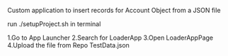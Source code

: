 Custom application to insert records for  Account Object from a JSON file

run ./setupProject.sh in terminal

1.Go to App Launcher 
2.Search for LoaderApp
3.Open LoaderAppPage
4.Upload the file from Repo TestData.json